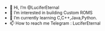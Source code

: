 - 👋 Hi, I’m @LuciferEternal
- 👀 I’m interested in building Custom ROMS
- 🌱 I’m currently learning C,C++,Java,Python.
- 📫 How to reach me Telegram : LuciferEternal

<!---
LuciferEternal/LuciferEternal is a ✨ special ✨ repository because its `README.md` (this file) appears on your GitHub profile.
You can click the Preview link to take a look at your changes.
--->
